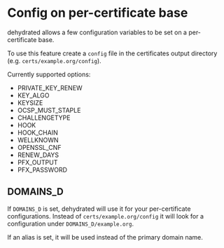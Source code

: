 # Config on per-certificate base

dehydrated allows a few configuration variables to be set on a per-certificate base.

To use this feature create a `config` file in the certificates output directory (e.g. `certs/example.org/config`).

Currently supported options:

- PRIVATE_KEY_RENEW
- KEY_ALGO
- KEYSIZE
- OCSP_MUST_STAPLE
- CHALLENGETYPE
- HOOK
- HOOK_CHAIN
- WELLKNOWN
- OPENSSL_CNF
- RENEW_DAYS
- PFX_OUTPUT
- PFX_PASSWORD

## DOMAINS_D

If `DOMAINS_D` is set, dehydrated will use it for your per-certificate configurations.
Instead of `certs/example.org/config` it will look for a configuration under `DOMAINS_D/example.org`.

If an alias is set, it will be used instead of the primary domain name.
